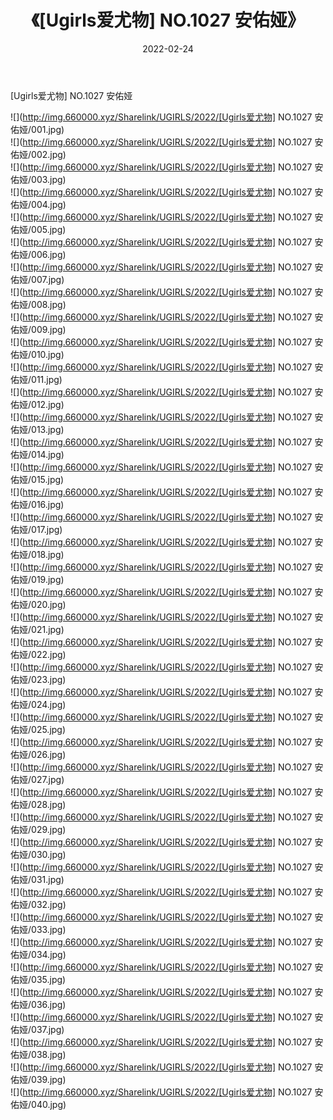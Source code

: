 ﻿---
layout: post
title:  《[Ugirls爱尤物] NO.1027 安佑娅》
date:   2022-02-24
img: http://img.660000.xyz/Sharelink/UGIRLS/2022/[Ugirls爱尤物] NO.1027 安佑娅/000.jpg
categories: [美女, 清纯, 唯美]
---

[Ugirls爱尤物] NO.1027 安佑娅

 ![](http://img.660000.xyz/Sharelink/UGIRLS/2022/[Ugirls爱尤物] NO.1027 安佑娅/001.jpg) <br>![](http://img.660000.xyz/Sharelink/UGIRLS/2022/[Ugirls爱尤物] NO.1027 安佑娅/002.jpg) <br>![](http://img.660000.xyz/Sharelink/UGIRLS/2022/[Ugirls爱尤物] NO.1027 安佑娅/003.jpg) <br>![](http://img.660000.xyz/Sharelink/UGIRLS/2022/[Ugirls爱尤物] NO.1027 安佑娅/004.jpg) <br>![](http://img.660000.xyz/Sharelink/UGIRLS/2022/[Ugirls爱尤物] NO.1027 安佑娅/005.jpg) <br>![](http://img.660000.xyz/Sharelink/UGIRLS/2022/[Ugirls爱尤物] NO.1027 安佑娅/006.jpg) <br>![](http://img.660000.xyz/Sharelink/UGIRLS/2022/[Ugirls爱尤物] NO.1027 安佑娅/007.jpg) <br>![](http://img.660000.xyz/Sharelink/UGIRLS/2022/[Ugirls爱尤物] NO.1027 安佑娅/008.jpg) <br>![](http://img.660000.xyz/Sharelink/UGIRLS/2022/[Ugirls爱尤物] NO.1027 安佑娅/009.jpg) <br>![](http://img.660000.xyz/Sharelink/UGIRLS/2022/[Ugirls爱尤物] NO.1027 安佑娅/010.jpg) <br>![](http://img.660000.xyz/Sharelink/UGIRLS/2022/[Ugirls爱尤物] NO.1027 安佑娅/011.jpg) <br>![](http://img.660000.xyz/Sharelink/UGIRLS/2022/[Ugirls爱尤物] NO.1027 安佑娅/012.jpg) <br>![](http://img.660000.xyz/Sharelink/UGIRLS/2022/[Ugirls爱尤物] NO.1027 安佑娅/013.jpg) <br>![](http://img.660000.xyz/Sharelink/UGIRLS/2022/[Ugirls爱尤物] NO.1027 安佑娅/014.jpg) <br>![](http://img.660000.xyz/Sharelink/UGIRLS/2022/[Ugirls爱尤物] NO.1027 安佑娅/015.jpg) <br>![](http://img.660000.xyz/Sharelink/UGIRLS/2022/[Ugirls爱尤物] NO.1027 安佑娅/016.jpg) <br>![](http://img.660000.xyz/Sharelink/UGIRLS/2022/[Ugirls爱尤物] NO.1027 安佑娅/017.jpg) <br>![](http://img.660000.xyz/Sharelink/UGIRLS/2022/[Ugirls爱尤物] NO.1027 安佑娅/018.jpg) <br>![](http://img.660000.xyz/Sharelink/UGIRLS/2022/[Ugirls爱尤物] NO.1027 安佑娅/019.jpg) <br>![](http://img.660000.xyz/Sharelink/UGIRLS/2022/[Ugirls爱尤物] NO.1027 安佑娅/020.jpg) <br>![](http://img.660000.xyz/Sharelink/UGIRLS/2022/[Ugirls爱尤物] NO.1027 安佑娅/021.jpg) <br>![](http://img.660000.xyz/Sharelink/UGIRLS/2022/[Ugirls爱尤物] NO.1027 安佑娅/022.jpg) <br>![](http://img.660000.xyz/Sharelink/UGIRLS/2022/[Ugirls爱尤物] NO.1027 安佑娅/023.jpg) <br>![](http://img.660000.xyz/Sharelink/UGIRLS/2022/[Ugirls爱尤物] NO.1027 安佑娅/024.jpg) <br>![](http://img.660000.xyz/Sharelink/UGIRLS/2022/[Ugirls爱尤物] NO.1027 安佑娅/025.jpg) <br>![](http://img.660000.xyz/Sharelink/UGIRLS/2022/[Ugirls爱尤物] NO.1027 安佑娅/026.jpg) <br>![](http://img.660000.xyz/Sharelink/UGIRLS/2022/[Ugirls爱尤物] NO.1027 安佑娅/027.jpg) <br>![](http://img.660000.xyz/Sharelink/UGIRLS/2022/[Ugirls爱尤物] NO.1027 安佑娅/028.jpg) <br>![](http://img.660000.xyz/Sharelink/UGIRLS/2022/[Ugirls爱尤物] NO.1027 安佑娅/029.jpg) <br>![](http://img.660000.xyz/Sharelink/UGIRLS/2022/[Ugirls爱尤物] NO.1027 安佑娅/030.jpg) <br>![](http://img.660000.xyz/Sharelink/UGIRLS/2022/[Ugirls爱尤物] NO.1027 安佑娅/031.jpg) <br>![](http://img.660000.xyz/Sharelink/UGIRLS/2022/[Ugirls爱尤物] NO.1027 安佑娅/032.jpg) <br>![](http://img.660000.xyz/Sharelink/UGIRLS/2022/[Ugirls爱尤物] NO.1027 安佑娅/033.jpg) <br>![](http://img.660000.xyz/Sharelink/UGIRLS/2022/[Ugirls爱尤物] NO.1027 安佑娅/034.jpg) <br>![](http://img.660000.xyz/Sharelink/UGIRLS/2022/[Ugirls爱尤物] NO.1027 安佑娅/035.jpg) <br>![](http://img.660000.xyz/Sharelink/UGIRLS/2022/[Ugirls爱尤物] NO.1027 安佑娅/036.jpg) <br>![](http://img.660000.xyz/Sharelink/UGIRLS/2022/[Ugirls爱尤物] NO.1027 安佑娅/037.jpg) <br>![](http://img.660000.xyz/Sharelink/UGIRLS/2022/[Ugirls爱尤物] NO.1027 安佑娅/038.jpg) <br>![](http://img.660000.xyz/Sharelink/UGIRLS/2022/[Ugirls爱尤物] NO.1027 安佑娅/039.jpg) <br>![](http://img.660000.xyz/Sharelink/UGIRLS/2022/[Ugirls爱尤物] NO.1027 安佑娅/040.jpg) <br>